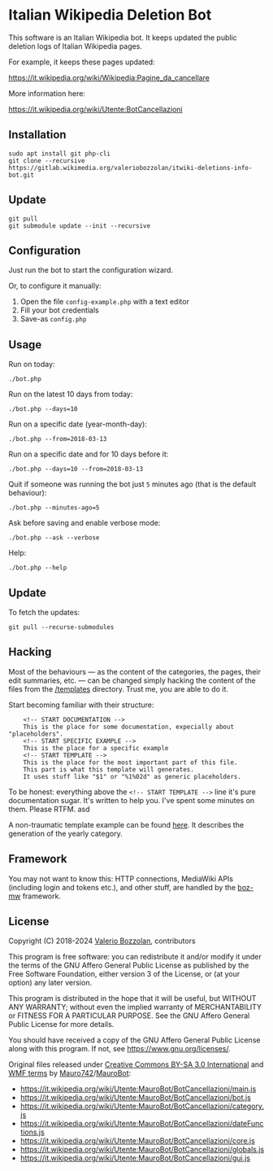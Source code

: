 # Italian Wikipedia Deletion Bot

This software is an Italian Wikipedia bot. It keeps updated the public deletion logs of Italian Wikipedia pages.

For example, it keeps these pages updated:

https://it.wikipedia.org/wiki/Wikipedia:Pagine_da_cancellare

More information here:

https://it.wikipedia.org/wiki/Utente:BotCancellazioni

## Installation

```
sudo apt install git php-cli
git clone --recursive https://gitlab.wikimedia.org/valeriobozzolan/itwiki-deletions-info-bot.git
```

## Update

```
git pull
git submodule update --init --recursive
```

## Configuration

Just run the bot to start the configuration wizard.

Or, to configure it manually:

1. Open the file `config-example.php` with a text editor
2. Fill your bot credentials
3. Save-as `config.php`

## Usage

Run on today:

```
./bot.php
```

Run on the latest 10 days from today:

```
./bot.php --days=10
```

Run on a specific date (year-month-day):

```
./bot.php --from=2018-03-13
```

Run on a specific date and for 10 days before it:

```
./bot.php --days=10 --from=2018-03-13
```

Quit if someone was running the bot just `5` minutes ago (that is the default behaviour):

```
./bot.php --minutes-ago=5
```

Ask before saving and enable verbose mode:

```
./bot.php --ask --verbose
```

Help:

```
./bot.php --help
```

## Update

To fetch the updates:

```
git pull --recurse-submodules
```

## Hacking

Most of the behaviours — as the content of the categories, the pages, their edit summaries, etc. — can be changed simply hacking the content of the files from the [/templates](/templates) directory. Trust me, you are able to do it.

Start becoming familiar with their structure:

```
	<!-- START DOCUMENTATION -->
	This is the place for some documentation, expecially about "placeholders".
	<!-- START SPECIFIC EXAMPLE -->
	This is the place for a specific example
	<!-- START TEMPLATE -->
	This is the place for the most important part of this file.
	This part is what this template will generates.
	It uses stuff like "$1" or "%1%02d" as generic placeholders.
```

To be honest: everything above the `<!-- START TEMPLATE -->` line it's pure documentation sugar. It's written to help you. I've spent some minutes on them. Please RTFM. asd

A non-traumatic template example can be found [here](templates/CATEGORY_YEAR.content.tpl). It describes the generation of the yearly category.

## Framework

You may not want to know this: HTTP connections, MediaWiki APIs (including login and tokens etc.), and other stuff, are handled by the [boz-mw](https://gitpull.it/w/first_steps_with_boz-mw/) framework.

## License

Copyright (C) 2018-2024 [Valerio Bozzolan](https://it.wikipedia.org/wiki/Utente:Valerio_Bozzolan), contributors

This program is free software: you can redistribute it and/or modify
it under the terms of the GNU Affero General Public License as
published by the Free Software Foundation, either version 3 of the
License, or (at your option) any later version.

This program is distributed in the hope that it will be useful,
but WITHOUT ANY WARRANTY; without even the implied warranty of
MERCHANTABILITY or FITNESS FOR A PARTICULAR PURPOSE. See the
GNU Affero General Public License for more details.

You should have received a copy of the GNU Affero General Public License
along with this program. If not, see <https://www.gnu.org/licenses/>.

Original files released under [Creative Commons BY-SA 3.0 International](https://creativecommons.org/licenses/by-sa/3.0/) and [WMF terms](https://wikimediafoundation.org/wiki/Special:MyLanguage/Terms_of_Use/it) by [Mauro742](https://it.wikipedia.org/wiki/Utente:Mauro742)/[MauroBot](https://it.wikipedia.org/wiki/Utente:MauroBot):
* https://it.wikipedia.org/wiki/Utente:MauroBot/BotCancellazioni/main.js
* https://it.wikipedia.org/wiki/Utente:MauroBot/BotCancellazioni/bot.js
* https://it.wikipedia.org/wiki/Utente:MauroBot/BotCancellazioni/category.js
* https://it.wikipedia.org/wiki/Utente:MauroBot/BotCancellazioni/dateFunctions.js
* https://it.wikipedia.org/wiki/Utente:MauroBot/BotCancellazioni/core.js
* https://it.wikipedia.org/wiki/Utente:MauroBot/BotCancellazioni/globals.js
* https://it.wikipedia.org/wiki/Utente:MauroBot/BotCancellazioni/gui.js
